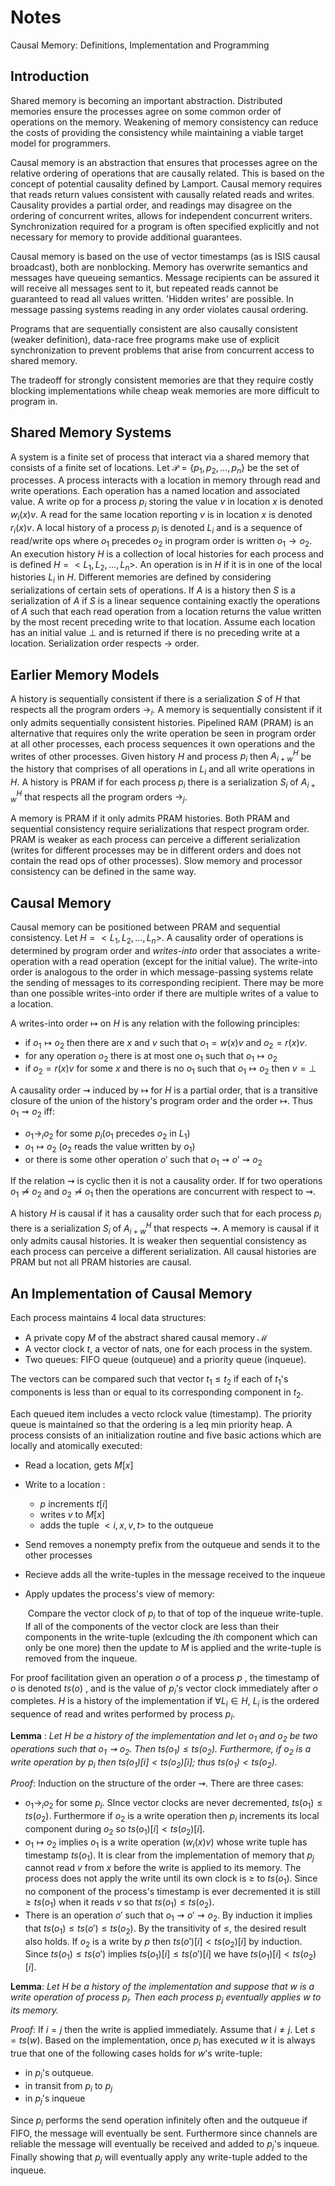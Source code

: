 # Notes

Causal Memory: Definitions, Implementation and Programming

## Introduction

Shared memory is becoming an important abstraction. Distributed memories ensure the processes agree on some common order of operations on the memory.  Weakening of memory consistency can reduce the costs of providing the consistency while maintaining a viable target model for programmers.  

Causal memory is an abstraction that ensures that processes agree on the relative ordering of operations that are causally related. This is based on the concept of potential causality defined by Lamport. Causal memory requires that reads return values consistent with causally related reads and writes. Causality provides a partial order, and readings may disagree on the ordering of concurrent writes, allows for independent concurrent writers. Synchronization required for a program is often specified explicitly and not necessary for memory to provide additional guarantees. 

Causal memory is based on the use of vector timestamps (as is ISIS causal broadcast), both are nonblocking.  Memory has overwrite semantics and messages have queueing semantics.  Message recipients can be assured it will receive all messages sent to it, but repeated reads cannot be guaranteed to read all values written. 'Hidden writes' are possible. In message passing systems reading in any order violates causal ordering. 

Programs that are sequentially consistent are also causally consistent (weaker definition), data-race free programs make use of explicit synchronization to prevent problems that arise from concurrent access to shared memory. 

The tradeoff for strongly consistent memories are that they require costly blocking implementations while cheap weak memories are more difficult to program in. 

## Shared Memory Systems

A system is a finite set of process that interact via a shared memory that consists of a finite set of locations. Let $\mathscr{P} = \{p_1, p_2, \ldots, p_n \}$ be the set of processes. A process interacts with a location in memory through read and write operations. Each operation has a named location and associated value. A write op for a process $p_i$ storing the value $v$ in location $x$ is denoted $w_i(x)v$. A read for the same location reporting $v$ is in location $x$ is denoted $r_i(x)v$. A local history of a process $p_i$ is denoted $L_i$ and is a sequence of read/write ops where $o_1$ precedes $o_2$ in program order is written $o_1 \rightarrow o_2$.  An execution history $H$ is a collection of local histories for each process and is defined $H = <L_1, L_2, \ldots, L_n>$. An operation is in $H$ if it is in one of the local histories $L_i$ in $H$. Different memories are defined by considering serializations of certain sets of operations. If $A$ is a history then $S$ is a serialization of $A$ if $S$ is a linear sequence containing exactly the operations of $A$ such that each read operation from a location returns the value written by the most recent preceding write to that location. Assume each location has an initial value $\bot$ and is returned if there is no preceding write at a location. Serialization order respects $\rightarrow$ order. 

## Earlier Memory Models

A history is sequentially consistent if there is a serialization $S$ of $H$ that respects all the program orders $\rightarrow_i$. A memory is sequentially consistent if it only admits sequentially consistent histories. Pipelined RAM (PRAM) is an alternative that requires only the write operation be seen in program order at all other processes, each process sequences it own operations and the writes of other processes. Given history $H$ and process $p_i$ then $A^H_{i + w}$ be the history that comprises of all operations in $L_i$ and all write operations in $H$. A history is PRAM if for each process $p_i$ there is a serialization $S_i$ of $A^H_{i + w}$ that respects all the program orders $\rightarrow_j$. 

A memory is PRAM if it only admits PRAM histories.  Both  PRAM and sequential consistency require serializations that respect program order. PRAM is weaker as each process can perceive a different serialization (writes for different processes may be in different orders and does not contain the read ops of other processes).  Slow memory and processor consistency can be defined in the same way. 

## Causal Memory

Causal memory can be positioned between PRAM and sequential consistency.  Let $H = <L_1, L_2, \ldots, L_n>$. A causality order of operations is determined by program order and *writes-into* order that associates a write-operation with a read operation (except for the initial value). The write-into order is analogous to the order in which message-passing systems relate the sending of messages to its corresponding recipient.  There may be more than one possible writes-into order if there are multiple writes of a value to a location.

A writes-into order $\mapsto$ on $H$ is any relation with the following principles:

* if $o_1 \mapsto o_2$ then there are $x$ and $v$ such that $o_1 = w(x)v$ and $o_2 = r(x)v$. 
* for any operation $o_2$ there is at most one $o_1$ such that $o_1 \mapsto o_2$
* if $o_2 = r(x)v$ for some $x$ and there is no $o_1$ such that $o_1 \mapsto o_2$ then $v = \bot$

A causality order $\rightsquigarrow$ induced by $\mapsto$ for $H$ is a partial order, that is a transitive closure of the union of the history's program order and the order $\mapsto$. Thus $o_1 \rightsquigarrow o_2$ iff:

* $o_1 \rightarrow_i o_2$ for some $p_i$($o_1$ precedes $o_2$ in $L_1$)
* $o_1 \mapsto o_2$ ($o_2$ reads the value written by $o_1$)
* or there is some other operation $o'$ such that $o_1 \rightsquigarrow o' \rightsquigarrow o_2$

If the relation $\rightsquigarrow$ is cyclic then it is not a causality order. If for two operations $o_1 \not \rightsquigarrow o_2$ and $o_2 \not\rightsquigarrow o_1$ then the operations are concurrent with respect to $\rightsquigarrow$. 

A history $H$ is causal if it has a causality order such that for each process $p_i$ there is a serialization $S_i$ of $A^H_{i + w}$ that respects $\rightsquigarrow$.  A memory is causal if it only admits causal histories. It is weaker then sequential consistency as each process can perceive a different serialization.  All causal histories are PRAM but not all PRAM histories are causal. 

## An Implementation of Causal Memory

Each process maintains 4 local data structures:

* A private copy $M$ of the abstract shared causal memory $\mathscr{M}$ 
* A vector clock $t$, a vector of nats, one for each process in the system.
* Two queues: FIFO queue (outqueue) and a priority queue (inqueue). 

The vectors can be compared such that vector $t_1 \leq t_2$ if each of $t_1$'s components is less than or equal to its corresponding component in $t_2$. 

Each queued item includes a vecto rclock value (timestamp). The priority queue is maintained so that the ordering is a leq min priority heap. A process consists of an initialization routine and five basic actions which are locally and atomically executed:

* Read a location, gets $M[x]$

* Write to a location :

  * $p$ increments $t[i]$ 
  * writes $v$ to $M[x]$ 
  * adds the tuple $<i, x,v,t>$ to the outqueue

* Send removes a nonempty prefix from the outqueue and sends it to the other processes

* Recieve adds all the write-tuples in the message received to the inqueue

* Apply updates the process's view of memory:

  ​	Compare the vector clock of $p_i$ to that of top of the inqueue write-tuple. If all of the components of the vector clock are less than their components in the write-tuple (exlcuding the *i*th component which can only be one more) then the update to $M$ is applied and the write-tuple is removed from the inqueue. 

For proof facilitation given an operation $o$ of a process $p$ , the timestamp of $o$ is denoted $ts(o)$ , and is the value of $p_i$'s vector clock immediately after $o$ completes. $H$ is a history of the implementation if $\forall L_i \in H$, $L_i$ is the ordered sequence of read and writes performed by process $p_i$. 

**Lemma** : *Let $H$ be a history of the implementation and let $o_1$ and $o_2$ be two operations such that $o_1 \rightsquigarrow o_2$. Then $ts(o_1) \leq ts(o_2)$. Furthermore, if $o_2$ is a write operation by $p_i$ then $ts(o_1)[i] < ts(o_2)[i]$; thus $ts(o_1) < ts(o_2)$.*

*Proof*: Induction on the structure of the order $\rightsquigarrow$. There are three cases:

* $o_1 \rightarrow_i  o_2$ for some $p_i$. SInce vector clocks are never decremented, $ts(o_1) \leq ts(o_2)$. Furthermore if $o_2$ is a write operation then $p_i$ increments its local component during $o_2$ so $ts(o_1)[i] < ts(o_2)[i]$. 
* $o_1 \mapsto o_2$ implies $o_1$ is a write operation ($w_i(x)v$) whose write tuple has timestamp $ts(o_1)$.  It is clear from the implementation of memory that $p_j$ cannot read $v$ from $x$ before the write is applied to its memory. The process does not apply the write until its own clock is $\geq$ to $ts(o_1)$.  Since no component of the process's timestamp is ever decremented it is still $\geq ts(o_1)$ when it reads $v$ so that $ts(o_1)  \leq ts(o_2)$. 
* There is an operation $o'$ such that $o_1 \rightsquigarrow o' \rightsquigarrow o_2$. By induction it implies that $ts(o_1) \leq ts(o') \leq ts(o_2)$. By the transitivity of $\leq$, the desired result also holds. If $o_2$ is a write by $p$ then $ts(o')[i] < ts(o_2)[i]$ by induction. Since $ts(o_1) \leq ts(o')$ implies $ts(o_1)[i] \leq ts(o')[i]$ we have $ts(o_1)[i] < ts(o_2)[i]$. 

**Lemma**: *Let $H$ be a history of the implementation and suppose that $w$ is a write operation of process $p_i$. Then each process $p_j$ eventually applies $w$ to its memory.*

*Proof*: If $i = j$ then the write is applied immediately. Assume that $i \neq j$. Let $s = ts(w)$. Based on the implementation, once $p_i$ has executed $w$ it is always true that one of the following cases holds for $w$'s write-tuple:

*  in $p_i$'s outqueue.  
*  in transit from $p_i$ to $p_j$
* in $p_j$'s inqueue

Since $p_i$ performs the send operation infinitely often and the outqueue if FIFO, the message will eventually be sent. Furthermore since channels are reliable the message will eventually be received and added to $p_j$'s inqueue. Finally showing that $p_j$ will eventually apply any write-tuple added to the inqueue. 

